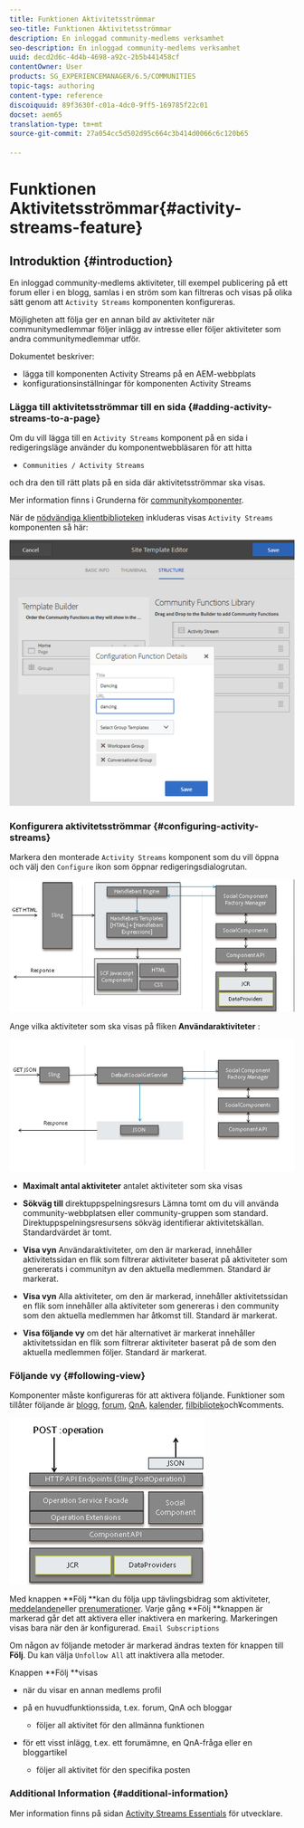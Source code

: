 ```yaml
---
title: Funktionen Aktivitetsströmmar
seo-title: Funktionen Aktivitetsströmmar
description: En inloggad community-medlems verksamhet
seo-description: En inloggad community-medlems verksamhet
uuid: decd2d6c-4d4b-4698-a92c-2b5b441458cf
contentOwner: User
products: SG_EXPERIENCEMANAGER/6.5/COMMUNITIES
topic-tags: authoring
content-type: reference
discoiquuid: 89f3630f-c01a-4dc0-9ff5-169785f22c01
docset: aem65
translation-type: tm+mt
source-git-commit: 27a054cc5d502d95c664c3b414d0066c6c120b65

---
```



# Funktionen Aktivitetsströmmar{#activity-streams-feature}

## Introduktion {#introduction}

En inloggad community-medlems aktiviteter, till exempel publicering på ett forum eller i en blogg, samlas i en ström som kan filtreras och visas på olika sätt genom att `Activity Streams` komponenten konfigureras.

Möjligheten att följa ger en annan bild av aktiviteter när communitymedlemmar följer inlägg av intresse eller följer aktiviteter som andra communitymedlemmar utför.

Dokumentet beskriver:

* lägga till komponenten Activity Streams på en AEM-webbplats
* konfigurationsinställningar för komponenten Activity Streams

### Lägga till aktivitetsströmmar till en sida {#adding-activity-streams-to-a-page}

Om du vill lägga till en `Activity Streams` komponent på en sida i redigeringsläge använder du komponentwebbläsaren för att hitta

* `Communities / Activity Streams`

och dra den till rätt plats på en sida där aktivitetsströmmar ska visas.

Mer information finns i Grunderna för [communitykomponenter](/help/communities/basics.md).

När de [nödvändiga klientbiblioteken](/help/communities/essentials-activities.md#essentials-for-client-side) inkluderas visas `Activity Streams` komponenten så här:

![chlimage_1-24](assets/chlimage_1-24.png)

### Konfigurera aktivitetsströmmar {#configuring-activity-streams}

Markera den monterade `Activity Streams` komponent som du vill öppna och välj den `Configure` ikon som öppnar redigeringsdialogrutan.

![chlimage_1-25](assets/chlimage_1-25.png)

Ange vilka aktiviteter som ska visas på fliken **Användaraktiviteter** :

![chlimage_1-26](assets/chlimage_1-26.png)

* **Maximalt antal aktiviteter** antalet aktiviteter som ska visas

* **Sökväg till** direktuppspelningsresurs Lämna tomt om du vill använda community-webbplatsen eller community-gruppen som standard. Direktuppspelningsresursens sökväg identifierar aktivitetskällan. Standardvärdet är tomt.

* **Visa vyn** Användaraktiviteter, om den är markerad, innehåller aktivitetssidan en flik som filtrerar aktiviteter baserat på aktiviteter som genererats i communityn av den aktuella medlemmen. Standard är markerat.

* **Visa vyn** Alla aktiviteter, om den är markerad, innehåller aktivitetssidan en flik som innehåller alla aktiviteter som genereras i den community som den aktuella medlemmen har åtkomst till. Standard är markerat.

* **Visa följande vy** om det här alternativet är markerat innehåller aktivitetssidan en flik som filtrerar aktiviteter baserat på de som den aktuella medlemmen följer. Standard är markerat.

### Följande vy {#following-view}

Komponenter måste konfigureras för att aktivera följande. Funktioner som tillåter följande är [blogg](/help/communities/blog-feature.md), [forum](/help/communities/forum.md), [QnA](/help/communities/working-with-qna.md), [kalender](/help/communities/calendar.md), [filbibliotek](/help/communities/file-library.md)[](/help/communities/comments.md)och¥comments.

![chlimage_1-27](assets/chlimage_1-27.png)

Med knappen **Följ **kan du följa upp tävlingsbidrag som aktiviteter, [meddelanden](/help/communities/notifications.md)eller [prenumerationer](/help/communities/subscriptions.md). Varje gång **Följ **knappen är markerad går det att aktivera eller inaktivera en markering. Markeringen visas bara när den är konfigurerad. `Email Subscriptions`

Om någon av följande metoder är markerad ändras texten för knappen till **Följ**. Du kan välja `Unfollow All` att inaktivera alla metoder.

Knappen **Följ **visas

* när du visar en annan medlems profil
* på en huvudfunktionssida, t.ex. forum, QnA och bloggar

   * följer all aktivitet för den allmänna funktionen

* för ett visst inlägg, t.ex. ett forumämne, en QnA-fråga eller en bloggartikel

   * följer all aktivitet för den specifika posten

### Additional Information {#additional-information}

Mer information finns på sidan [Activity Streams Essentials](/help/communities/essentials-activities.md) för utvecklare.
